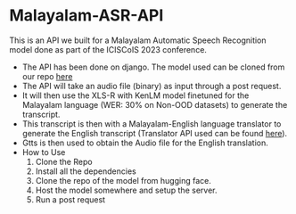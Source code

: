 # Malayalam-ASR-API
This is an API we built for a Malayalam Automatic Speech Recognition model done as part of the ICISCoIS 2023 conference.

- The API has been done on django. The model used can be cloned from our repo [here](https://huggingface.co/5p33ch3xpr/XLS-R-with-LM)
- The API will take an audio file (binary) as input through a post request.
- It will then use the XLS-R with KenLM model finetuned for the Malayalam language (WER: 30% on Non-OOD datasets) to generate the transcript.
- This transcript is then with a Malayalam-English language translator to generate the English transcript (Translator API used can be found [here](https://rapidapi.com/sibaridev/api/rapid-translate-multi-traduction)).
- Gtts is then used to obtain the Audio file for the English translation.
- How to Use
  1.  Clone the Repo
  2.  Install all the dependencies
  3.  Clone the repo of the model from hugging face.
  4.  Host the model somewhere and setup the server.
  4.  Run a post request
